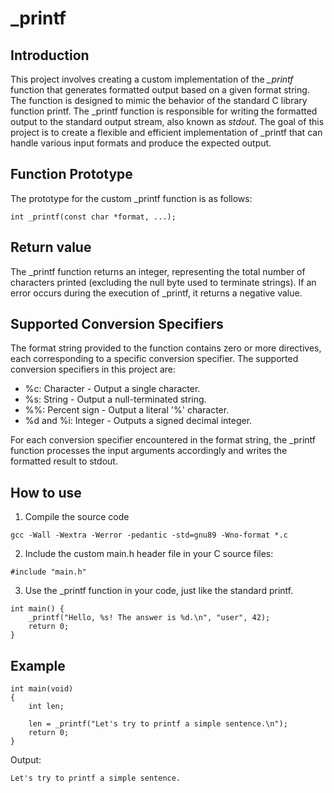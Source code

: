 # _printf 

## Introduction

This project involves creating a custom implementation of the *_printf* function that generates formatted output based on a given format string. The function is designed to mimic the behavior of the standard C library function printf. The _printf function is responsible for writing the formatted output to the standard output stream, also known as *stdout*.
The goal of this project is to create a flexible and efficient implementation of _printf that can handle various input formats and produce the expected output. 

## Function Prototype
The prototype for the custom _printf function is as follows:
```
int _printf(const char *format, ...);
```

## Return value
The _printf function returns an integer, representing the total number of characters printed (excluding the null byte used to terminate strings). If an error occurs during the execution of _printf, it returns a negative value.

## Supported Conversion Specifiers

 The format string provided to the function contains zero or more directives, each corresponding to a specific conversion specifier. The supported conversion specifiers in this project are:

* %c: Character - Output a single character.
* %s: String - Output a null-terminated string.
* %%: Percent sign - Output a literal '%' character.
* %d and %i: Integer - Outputs a signed decimal integer.

For each conversion specifier encountered in the format string, the _printf function processes the input arguments accordingly and writes the formatted result to stdout. 

## How to use
1. Compile the source code
```
gcc -Wall -Wextra -Werror -pedantic -std=gnu89 -Wno-format *.c
```
2. Include the custom main.h header file in your C source files:
```
#include "main.h"
```
3. Use the _printf function in your code, just like the standard printf.
```
int main() {
    _printf("Hello, %s! The answer is %d.\n", "user", 42);
    return 0;
}
```
## Example
```
int main(void)
{
	int len;

    len = _printf("Let's try to printf a simple sentence.\n");
    return 0;
}
```
Output:
```
Let's try to printf a simple sentence.
```
